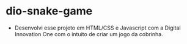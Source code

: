# dio-snake-game
- Desenvolvi esse projeto em HTML/CSS e Javascript com a Digital Innovation One com o intuito de criar um jogo da cobrinha.
